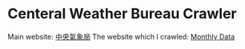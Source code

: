 # Centeral Weather Bureau Crawler

Main website: [中央氣象局](https://www.cwb.gov.tw/V8/C/W/week.html)
The website which I crawled: [Monthly Data](https://www.cwb.gov.tw/V8/E/C/Statistics/monthlydata.html)